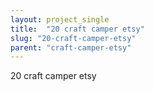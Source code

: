 ```yaml
---
layout: project_single
title:  "20 craft camper etsy"
slug: "20-craft-camper-etsy"
parent: "craft-camper-etsy"
---
```

20 craft camper etsy